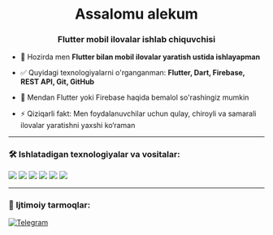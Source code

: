 <h1 align="center">Assalomu alekum</h1>
<h3 align="center">Flutter mobil ilovalar ishlab chiquvchisi</h3>

- 🔭 Hozirda men **Flutter bilan mobil ilovalar yaratish ustida ishlayapman**

- ✅ Quyidagi texnologiyalarni o'rganganman: **Flutter, Dart, Firebase, REST API, Git, GitHub**

- 💬 Mendan Flutter yoki Firebase haqida bemalol so'rashingiz mumkin


- ⚡ Qiziqarli fakt: Men foydalanuvchilar uchun qulay, chiroyli va samarali ilovalar yaratishni yaxshi ko‘raman

---

### 🛠️ Ishlatadigan texnologiyalar va vositalar:

<p>
  <img src="https://img.shields.io/badge/Dart-0175C2?style=for-the-badge&logo=dart&logoColor=white"/>
  <img src="https://img.shields.io/badge/Flutter-02569B?style=for-the-badge&logo=flutter&logoColor=white"/>
  <img src="https://img.shields.io/badge/Firebase-FFCA28?style=for-the-badge&logo=firebase&logoColor=black"/>
  <img src="https://img.shields.io/badge/Android-3DDC84?style=for-the-badge&logo=android&logoColor=white"/>
  <img src="https://img.shields.io/badge/Git-F05032?style=for-the-badge&logo=git&logoColor=white"/>
  <img src="https://img.shields.io/badge/GitHub-181717?style=for-the-badge&logo=github&logoColor=white"/>
</p>

---


### 💬 Ijtimoiy tarmoqlar:

[![Telegram](https://img.shields.io/badge/Telegram-2CA5E0?style=for-the-badge&logo=telegram&logoColor=white)](https://t.me/samandarik4)
